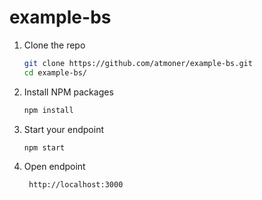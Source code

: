# example-bs

1. Clone the repo
   ```sh
   git clone https://github.com/atmoner/example-bs.git
   cd example-bs/
   ```
2. Install NPM packages
   ```sh
   npm install
   ```
3. Start your endpoint
   ```sh
   npm start
   ```
4. Open endpoint
   ```sh
    http://localhost:3000
   ```   

